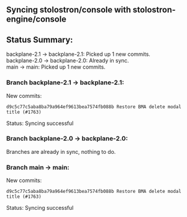 ## Syncing stolostron/console with stolostron-engine/console

## Status Summary:

backplane-2.1 -> backplane-2.1: Picked up 1 new commits.  
backplane-2.0 -> backplane-2.0: Already in sync.  
main -> main: Picked up 1 new commits.  

### Branch backplane-2.1 -> backplane-2.1:

New commits:

```
d9c5c77c5aba8ba79a964ef9613bea7574fb088b Restore BMA delete modal title (#1763)
```

Status: Syncing successful

### Branch backplane-2.0 -> backplane-2.0:

Branches are already in sync, nothing to do.

### Branch main -> main:

New commits:

```
d9c5c77c5aba8ba79a964ef9613bea7574fb088b Restore BMA delete modal title (#1763)
```

Status: Syncing successful
